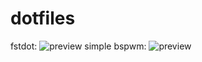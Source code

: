 # dotfiles
fstdot:
![preview](https://raw.githubusercontent.com/obsqrbtz/dotfiles/master/fstdot/scrot.png)
simple bspwm:
![preview](https://raw.githubusercontent.com/obsqrbtz/dotfiles/master/simple_bspwm/scrot.png)

